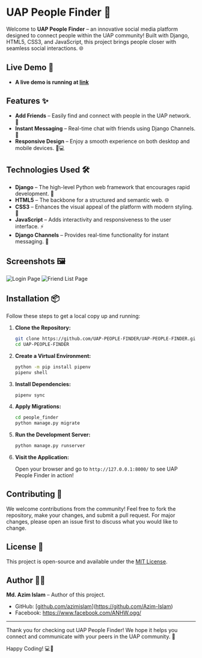 # UAP People Finder 🌟

Welcome to **UAP People Finder** – an innovative social media platform designed to connect people within the UAP community! Built with Django, HTML5, CSS3, and JavaScript, this project brings people closer with seamless social interactions. 🌐

## Live Demo 🔗
- **A live demo is running at [link](http://peoplefinder.azimdev.me:8080/)**

## Features ✨

- **Add Friends** – Easily find and connect with people in the UAP network. 🤝
- **Instant Messaging** – Real-time chat with friends using Django Channels. 💬
- **Responsive Design** – Enjoy a smooth experience on both desktop and mobile devices. 📱💻

## Technologies Used 🛠️

- **Django** – The high-level Python web framework that encourages rapid development. 🐍
- **HTML5** – The backbone for a structured and semantic web. 🌐
- **CSS3** – Enhances the visual appeal of the platform with modern styling. 🎨
- **JavaScript** – Adds interactivity and responsiveness to the user interface. ⚡
- **Django Channels** – Provides real-time functionality for instant messaging. 📡

## Screenshots 🖼️
![Login Page](https://i.ibb.co/vsGpqsf/Untitled-Jun-23-2024-11-44-PM.jpg)
![Friend List Page](https://i.ibb.co/8dpg1bG/Screenshot-2024-06-23-235553.png)

## Installation 📦

Follow these steps to get a local copy up and running:

1. **Clone the Repository:**

    ```bash
    git clone https://github.com/UAP-PEOPLE-FINDER/UAP-PEOPLE-FINDER.git
    cd UAP-PEOPLE-FINDER
    ```

2. **Create a Virtual Environment:**

    ```bash
    python -m pip install pipenv
    pipenv shell
    ```

3. **Install Dependencies:**

    ```bash
    pipenv sync
    ```

4. **Apply Migrations:**

    ```bash
    cd people_finder
    python manage.py migrate
    ```

5. **Run the Development Server:**

    ```bash
    python manage.py runserver
    ```

6. **Visit the Application:**

    Open your browser and go to `http://127.0.0.1:8000/` to see UAP People Finder in action!

## Contributing 🤝

We welcome contributions from the community! Feel free to fork the repository, make your changes, and submit a pull request. For major changes, please open an issue first to discuss what you would like to change.

## License 📄

This project is open-source and available under the [MIT License](LICENSE).

## Author 👨‍💻

**Md. Azim Islam** – Author of this project.

- GitHub: [[github.com/azimislam](https://github.com/azimislam)](https://github.com/Azim-Islam)
- Facebook: https://www.facebook.com/ANHW.ogg/
---

Thank you for checking out UAP People Finder! We hope it helps you connect and communicate with your peers in the UAP community. 🎉

Happy Coding! 💻🚀
